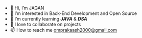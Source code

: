 - 👋 Hi, I’m JAGAN
- 👀 I’m interested in Back-End Development and Open Source
- 🌱 I’m currently learning ***JAVA*** & ***DSA***
- 💞️ I love to collaborate on projects
- 📫 How to reach me omprakaash2000@gmail.com

<!---
J-CODE07/J-CODE07 is a ✨ special ✨ repository because its `README.md` (this file) appears on your GitHub profile.
You can click the Preview link to take a look at your changes.
--->
